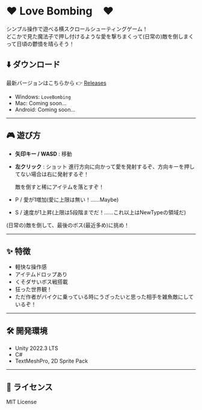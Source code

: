 # ❤️ Love Bombing　❤️

シンプル操作で遊べる横スクロールシューティングゲーム！  
どこかで見た魔法子で押し付けるような愛を撃ちまくって(日常の)敵を倒しまくって日頃の鬱憤を晴らそう！

## ⬇️ ダウンロード
最新バージョンはこちらから 👉 [Releases](https://github.com/siro200x/GamePro.git)

- Windows: `LoveBombing`
- Mac: Coming soon...
- Android: Coming soon...

---

## 🎮 遊び方
- **矢印キー / WASD** : 移動  
- **左クリック** : ショット
  進行方向に向かって愛を発射するぞ、方向キーを押してない場合は右に発射するぞ！

  敵を倒すと稀にアイテムを落とすぞ！
- P / 愛が1増加(愛に上限は無い！……Maybe)
- S / 速度が1上昇(上限は5段階までだ！……これ以上はNewTypeの領域だ)  

(日常の)敵を倒して、最後のボス(最近多め)に挑め！

---

## ✨ 特徴
- 軽快な操作感
- アイテムドロップあり
- くそダサいボス戦搭載
- 狂った世界観！
- ただ作者がバイクに乗っている時にうざったいと思った相手を雑魚敵にしているぞ！

---

## 🛠️ 開発環境
- Unity 2022.3 LTS
- C#  
- TextMeshPro, 2D Sprite Pack

---

## 📄 ライセンス
MIT License
